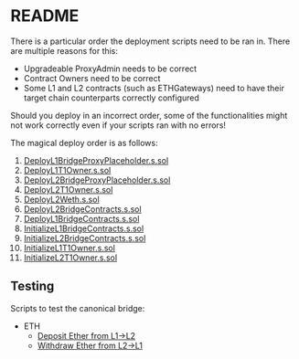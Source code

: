 # README

There is a particular order the deployment scripts need to be ran in. There are multiple reasons for this:

- Upgradeable ProxyAdmin needs to be correct
- Contract Owners need to be correct
- Some L1 and L2 contracts (such as ETHGateways) need to have their target chain counterparts correctly configured

Should you deploy in an incorrect order, some of the functionalities might not work correctly even if your scripts ran
with no errors!

The magical deploy order is as follows:

1. [DeployL1BridgeProxyPlaceholder.s.sol](DeployL1BridgeProxyPlaceholder.s.sol)
2. [DeployL1T1Owner.s.sol](DeployL1T1Owner.s.sol)
3. [DeployL2BridgeProxyPlaceholder.s.sol](DeployL2BridgeProxyPlaceholder.s.sol)
4. [DeployL2T1Owner.s.sol](DeployL2T1Owner.s.sol)
5. [DeployL2Weth.s.sol](DeployL2Weth.s.sol)
6. [DeployL2BridgeContracts.s.sol](DeployL2BridgeContracts.s.sol)
7. [DeployL1BridgeContracts.s.sol](DeployL1BridgeContracts.s.sol)
8. [InitializeL1BridgeContracts.s.sol](InitializeL1BridgeContracts.s.sol)
9. [InitializeL2BridgeContracts.s.sol](InitializeL2BridgeContracts.s.sol)
10. [InitializeL1T1Owner.s.sol](InitializeL1T1Owner.s.sol)
11. [InitializeL2T1Owner.s.sol](InitializeL2T1Owner.s.sol)

## Testing

Scripts to test the canonical bridge:

- ETH
  - [Deposit Ether from L1->L2](DepositEtherFromL1ToL2.s.sol)
  - [Withdraw Ether from L2->L1](WithdrawEtherFromL2ToL1.s.sol)

